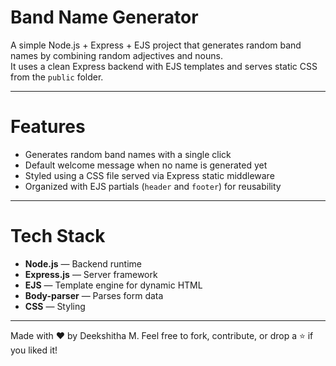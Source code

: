 #  Band Name Generator

A simple Node.js + Express + EJS project that generates random band names by combining random adjectives and nouns.  
It uses a clean Express backend with EJS templates and serves static CSS from the `public` folder.

---

# Features
- Generates random band names with a single click  
- Default welcome message when no name is generated yet  
- Styled using a CSS file served via Express static middleware  
- Organized with EJS partials (`header` and `footer`) for reusability  

---

# Tech Stack
- **Node.js** — Backend runtime  
- **Express.js** — Server framework  
- **EJS** — Template engine for dynamic HTML  
- **Body-parser** — Parses form data  
- **CSS** — Styling  

---
Made with ❤️ by Deekshitha M.
Feel free to fork, contribute, or drop a ⭐ if you liked it!
